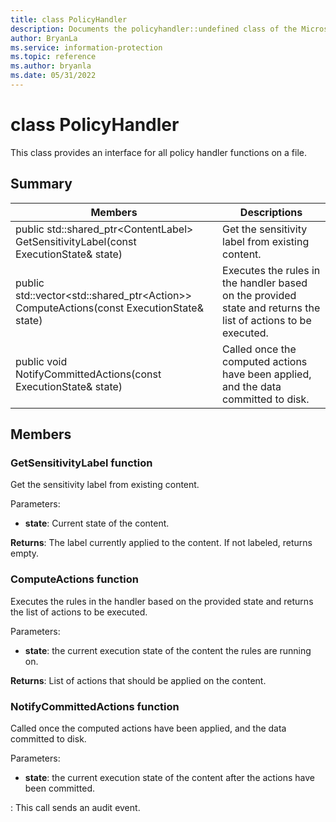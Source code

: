```yaml
---
title: class PolicyHandler 
description: Documents the policyhandler::undefined class of the Microsoft Information Protection (MIP) SDK.
author: BryanLa
ms.service: information-protection
ms.topic: reference
ms.author: bryanla
ms.date: 05/31/2022
---
```


# class PolicyHandler 
This class provides an interface for all policy handler functions on a file.
  
## Summary
 Members                        | Descriptions                                
--------------------------------|---------------------------------------------
public std::shared_ptr\<ContentLabel\> GetSensitivityLabel(const ExecutionState& state)  |  Get the sensitivity label from existing content.
public std::vector\<std::shared_ptr\<Action\>\> ComputeActions(const ExecutionState& state)  |  Executes the rules in the handler based on the provided state and returns the list of actions to be executed.
public void NotifyCommittedActions(const ExecutionState& state)  |  Called once the computed actions have been applied, and the data committed to disk.
  
## Members
  
### GetSensitivityLabel function
Get the sensitivity label from existing content.

Parameters:  
* **state**: Current state of the content. 



  
**Returns**: The label currently applied to the content. If not labeled, returns empty.
  
### ComputeActions function
Executes the rules in the handler based on the provided state and returns the list of actions to be executed.

Parameters:  
* **state**: the current execution state of the content the rules are running on. 



  
**Returns**: List of actions that should be applied on the content.
  
### NotifyCommittedActions function
Called once the computed actions have been applied, and the data committed to disk.

Parameters:  
* **state**: the current execution state of the content after the actions have been committed. 


: This call sends an audit event.